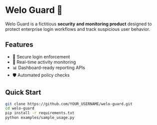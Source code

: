 # Welo Guard 🚀

Welo Guard is a fictitious **security and monitoring product** designed to protect enterprise login workflows and track suspicious user behavior.

## Features
- 🔐 Secure login enforcement
- 👀 Real-time activity monitoring
- 📊 Dashboard-ready reporting APIs
- 🛡️ Automated policy checks

## Quick Start
```bash
git clone https://github.com/YOUR_USERNAME/welo-guard.git
cd welo-guard
pip install -r requirements.txt
python examples/sample_usage.py
